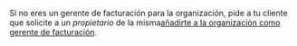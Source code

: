 Si no eres un gerente de facturación para la organización, pide a tu cliente que solicite a un *propietario* de la misma[añadirte a la organización como gerente de facturación](/articles/adding-a-billing-manager-to-your-organization).
